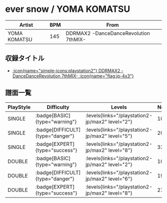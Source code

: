# ever snow / YOMA KOMATSU

|Artist|BPM|From|
|------|---|----|
|YOMA KOMATSU|145|DDRMAX2 -DanceDanceRevolution 7thMIX-|

## 収録タイトル

- [:icon{name="simple-icons:playstation2"} DDRMAX2 -DanceDanceRevolution 7thMIX- :icon{name="flag:jp-4x3"}](/playstation2-jp/max2)

## 譜面一覧

|PlayStyle|Difficulty|Levels|Notes|Movie|
|---------|----------|------|-----|-----|
|SINGLE| :badge[BASIC]{type="warning"}| :levels{links="/playstation2-jp/max2" level="2"}|100/7||
|SINGLE| :badge[DIFFICULT]{type="danger"}| :levels{links="/playstation2-jp/max2" level="5"}|209/5||
|SINGLE| :badge[EXPERT]{type="success"}| :levels{links="/playstation2-jp/max2" level="8"}|334/5||
|DOUBLE| :badge[BASIC]{type="warning"}| :levels{links="/playstation2-jp/max2" level="2"}|103/6||
|DOUBLE| :badge[DIFFICULT]{type="danger"}| :levels{links="/playstation2-jp/max2" level="6"}|192/8||
|DOUBLE| :badge[EXPERT]{type="success"}| :levels{links="/playstation2-jp/max2" level="8"}|272/8||
